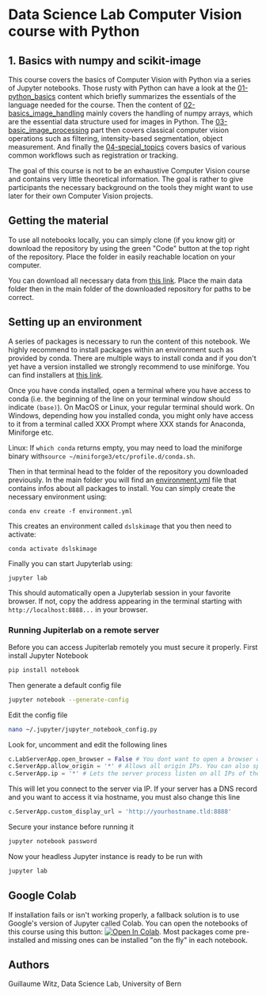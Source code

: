 # Data Science Lab Computer Vision course with Python
## 1. Basics with numpy and scikit-image

This course covers the basics of Computer Vision with Python via a series of Jupyter notebooks. Those rusty with Python can have a look at the [01-python_basics](01-python_basics) content which briefly summarizes the essentials of the language needed for the course. Then the content of [02-basics_image_handling](01-basics_image_handling) mainly covers the handling of numpy arrays, which are the essential data structure used for images in Python. The [03-basic_image_processing](03-basic_image_processing) part then covers classical computer vision operations such as filtering, intensity-based segmentation, object measurement. And finally the [04-special_topics](04-special_topics) covers basics of various common workflows such as registration or tracking.

The goal of this course is not to be an exhaustive Computer Vision course and contains very little theoretical information. The goal is rather to give participants the necessary background on the tools they might want to use later for their own Computer Vision projects.

## Getting the material

To use all notebooks locally, you can simply clone (if you know git) or download the repository by using the green "Code" button at the top right of the repository. Place the folder in easily reachable location on your computer.

You can download all necessary data from [this link](). Place the main data folder then in the main folder of the downloaded repository for paths to be correct.

## Setting up an environment

A series of packages is necessary to run the content of this notebook. We highly recommend to install packages within an environment such as provided by conda. There are multiple ways to install conda and if you don't yet have a version installed we strongly recommend to use miniforge. You can find installers at [this link](https://github.com/conda-forge/miniforge?tab=readme-ov-file#install).

Once you have conda installed, open a terminal where you have access to conda (i.e. the beginning of the line on your terminal window should indicate ```(base)```). On MacOS or Linux, your regular terminal should work. On Windows, depending how you installed conda, you might only have access to it from a terminal called XXX Prompt where XXX stands for Anaconda, Miniforge etc.

Linux: If `which conda` returns empty, you may need to load the miniforge binary with`source ~/miniforge3/etc/profile.d/conda.sh`.

Then in that terminal head to the folder of the repository you downloaded previously. In the main folder you will find an [environment.yml](environment.yml) file that contains infos about all packages to install. You can simply create the necessary environment using:

    conda env create -f environment.yml

This creates an environment called ```dslskimage``` that you then need to activate:

    conda activate dslskimage

Finally you can start Jupyterlab using:

    jupyter lab

This should automatically open a Jupyterlab session in your favorite browser. If not, copy the address appearing in the terminal starting with ```http://localhost:8888...``` in your browser.

### Running Jupiterlab on a remote server

Before you can access Jupiterlab remotely you must secure it properly. First install Jupyter Notebook

```bash
pip install notebook
```

Then generate a default config file

```bash
jupyter notebook --generate-config
```

Edit the config file

```bash
nano ~/.jupyter/jupyter_notebook_config.py
```

Look for, uncomment and edit the following lines

```python
c.LabServerApp.open_browser = False # You dont want to open a browser on your headless machine
c.ServerApp.allow_origin = '*' # Allows all origin IPs. You can also specify a subnet
c.ServerApp.ip = '*' # Lets the server process listen on all IPs of the machine
```

This will let you connect to the server via IP. If your server has a DNS record and you want to access it via hostname, you must also change this line

```python
c.ServerApp.custom_display_url = 'http://yourhostname.tld:8888'
```

Secure your instance before running it

```bash
jupyter notebook password
```

Now your headless Jupyter instance is ready to be run with

```bash
jupyter lab
```

## Google Colab

If installation fails or isn't working properly, a fallback solution is to use Google's version of Jupyter called Colab. You can open the notebooks of this course using this button: [![Open In Colab](https://colab.research.google.com/assets/colab-badge.svg)](https://colab.research.google.com/github/guiwitz/DSL_CV1_numpy_skimage/blob/colab). Most packages come pre-installed and missing ones can be installed "on the fly" in each notebook.

## Authors

Guillaume Witz, Data Science Lab, University of Bern
